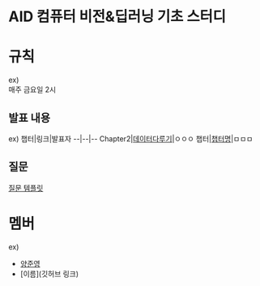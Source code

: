 # AID 컴퓨터 비전&딥러닝 기초 스터디

# 규칙
ex) <br>
매주 금요일 2시

## 발표 내용
ex)
챕터|링크|발표자
--|--|--
Chapter2|[데이터다루기](https://velog.io/@wjddmlcks22/CH02-데이터다루기)|ㅇㅇㅇ
챕터|[챕터명](링크)|ㅁㅁㅁ

## 질문
[질문 템플릿](./question/README.md)

# 멤버
ex)
- [양준영](https://github.com/Neibce)
- [이름](깃허브 링크)
